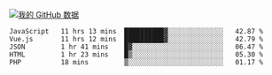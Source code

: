 [![我的 GitHub 数据](https://github-readme-stats.vercel.app/api?username=unbrain&?theme=dark)]()

<!--START_SECTION:waka-->
```text
JavaScript   11 hrs 13 mins  ██████████▓░░░░░░░░░░░░░░   42.87 % 
Vue.js       11 hrs 12 mins  ██████████▓░░░░░░░░░░░░░░   42.79 % 
JSON         1 hr 41 mins    █▓░░░░░░░░░░░░░░░░░░░░░░░   06.47 % 
HTML         1 hr 23 mins    █▒░░░░░░░░░░░░░░░░░░░░░░░   05.30 % 
PHP          18 mins         ▒░░░░░░░░░░░░░░░░░░░░░░░░   01.17 % 
```
<!--END_SECTION:waka-->
